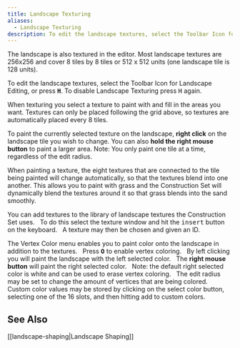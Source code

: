 ```yaml
---
title: Landscape Texturing
aliases:
  - Landscape Texturing
description: To edit the landscape textures, select the Toolbar Icon for Landscape Editing, or press H.
---
```

The landscape is also textured in the editor. Most landscape textures are 256x256 and cover 8 tiles by 8 tiles or 512 x 512 units (one landscape tile is 128 units).

To edit the landscape textures, select the Toolbar Icon for Landscape Editing, or press **<kbd>H</kbd>**. To disable Landscape Texturing press <kbd>H</kbd> again.

When texturing you select a texture to paint with and fill in the areas you want. Textures can only be placed following the grid above, so textures are automatically placed every 8 tiles.

To paint the currently selected texture on the landscape, **right click** on the landscape tile you wish to change. You can also **hold the right mouse button** to paint a larger area. Note: You only paint one tile at a time, regardless of the edit radius.

When painting a texture, the eight textures that are connected to the tile being painted will change automatically, so that the textures blend into one another. This allows you to paint with grass and the Construction Set will dynamically blend the textures around it so that grass blends into the sand smoothly.

You can add textures to the library of landscape textures the Construction Set uses. &nbsp; To do this select the texture window and hit the <kbd>insert</kbd> button on the keyboard. &nbsp; A texture may then be chosen and given an ID.

The Vertex Color menu enables you to paint color onto the landscape in addition to the textures. &nbsp; Press **<kbd>O</kbd>** to enable vertex coloring. &nbsp; By left clicking you will paint the landscape with the left selected color. &nbsp; The **right mouse button** will paint the right selected color. &nbsp; Note: the default right selected color is white and can be used to erase vertex coloring. &nbsp; The edit radius may be set to change the amount of vertices that are being colored. &nbsp; Custom color values may be stored by clicking on the select color button, selecting one of the 16 slots, and then hitting add to custom colors.

## See Also

[[landscape-shaping|Landscape Shaping]]
